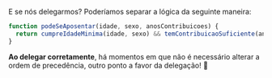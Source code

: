 E se nós delegarmos? Poderíamos separar a lógica da seguinte maneira:
 
```javascript
function podeSeAposentar(idade, sexo, anosContribuicoes) {
  return cumpreIdadeMinima(idade, sexo) && temContribuicaoSuficiente(anosContribuicao);
}
```

**Ao delegar corretamente**, há momentos em que não é necessário alterar a ordem de precedência, outro ponto a favor da delegação! :muscle:

